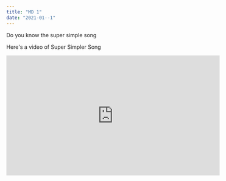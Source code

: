```yaml
---
title: "MD 1"
date: "2021-01--1"
---
```


Do you know the super simple song

Here's a video of Super Simpler Song

<iframe width="560" height="315" src="https://www.youtube.com/watch?v=gHdJy5aAgUA" frameborder="0" allowfullscreen></iframe>